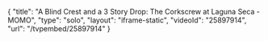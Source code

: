 {
    "title": "A Blind Crest and a 3 Story Drop: The Corkscrew at Laguna Seca - MOMO",
    "type": "solo",
    "layout": "iframe-static",
    "videoId": "25897914",
    "url": "\/tvpembed\/25897914"
}